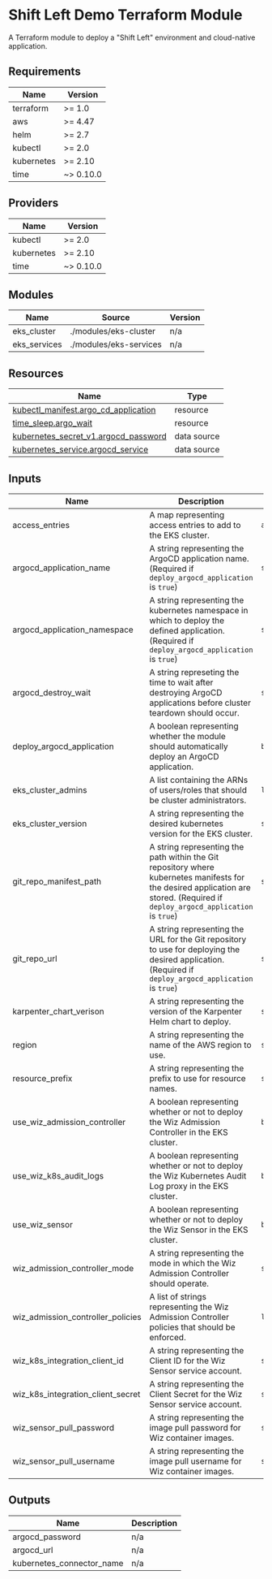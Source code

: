 <!-- BEGIN_TF_DOCS -->
# Shift Left Demo Terraform Module

A Terraform module to deploy a "Shift Left" environment and cloud-native application.

## Requirements

| Name | Version |
|------|---------|
| terraform | >= 1.0 |
| aws | >= 4.47 |
| helm | >= 2.7 |
| kubectl | >= 2.0 |
| kubernetes | >= 2.10 |
| time | ~> 0.10.0 |

## Providers

| Name | Version |
|------|---------|
| kubectl | >= 2.0 |
| kubernetes | >= 2.10 |
| time | ~> 0.10.0 |

## Modules

| Name | Source | Version |
|------|--------|---------|
| eks\_cluster | ./modules/eks-cluster | n/a |
| eks\_services | ./modules/eks-services | n/a |

## Resources

| Name | Type |
|------|------|
| [kubectl_manifest.argo_cd_application](https://registry.terraform.io/providers/alekc/kubectl/latest/docs/resources/manifest) | resource |
| [time_sleep.argo_wait](https://registry.terraform.io/providers/hashicorp/time/latest/docs/resources/sleep) | resource |
| [kubernetes_secret_v1.argocd_password](https://registry.terraform.io/providers/hashicorp/kubernetes/latest/docs/data-sources/secret_v1) | data source |
| [kubernetes_service.argocd_service](https://registry.terraform.io/providers/hashicorp/kubernetes/latest/docs/data-sources/service) | data source |

## Inputs

| Name | Description | Type | Default | Required |
|------|-------------|------|---------|:--------:|
| access\_entries | A map representing access entries to add to the EKS cluster. | `any` | `{}` | no |
| argocd\_application\_name | A string representing the ArgoCD application name. (Required if `deploy_argocd_application` is `true`) | `string` | `""` | no |
| argocd\_application\_namespace | A string representing the kubernetes namespace in which to deploy the defined application. (Required if `deploy_argocd_application` is `true`) | `string` | `""` | no |
| argocd\_destroy\_wait | A string represeting the time to wait after destroying ArgoCD applications before cluster teardown should occur. | `string` | `"60s"` | no |
| deploy\_argocd\_application | A boolean representing whether the module should automatically deploy an ArgoCD application. | `bool` | `true` | no |
| eks\_cluster\_admins | A list containing the ARNs of users/roles that should be cluster administrators. | `list(string)` | `[]` | no |
| eks\_cluster\_version | A string representing the desired kubernetes version for the EKS cluster. | `string` | `"1.29"` | no |
| git\_repo\_manifest\_path | A string representing the path within the Git repository where kubernetes manifests for the desired application are stored. (Required if `deploy_argocd_application` is `true`) | `string` | `""` | no |
| git\_repo\_url | A string representing the URL for the Git repository to use for deploying the desired application. (Required if `deploy_argocd_application` is `true`) | `string` | `""` | no |
| karpenter\_chart\_verison | A string representing the version of the Karpenter Helm chart to deploy. | `string` | `"0.35.2"` | no |
| region | A string representing the name of the AWS region to use. | `string` | `"us-east-1"` | no |
| resource\_prefix | A string representing the prefix to use for resource names. | `string` | `"wiz-shift-left"` | no |
| use\_wiz\_admission\_controller | A boolean representing whether or not to deploy the Wiz Admission Controller in the EKS cluster. | `bool` | `false` | no |
| use\_wiz\_k8s\_audit\_logs | A boolean representing whether or not to deploy the Wiz Kubernetes Audit Log proxy in the EKS cluster. | `bool` | `false` | no |
| use\_wiz\_sensor | A boolean representing whether or not to deploy the Wiz Sensor in the EKS cluster. | `bool` | `false` | no |
| wiz\_admission\_controller\_mode | A string representing the mode in which the Wiz Admission Controller should operate. | `string` | `"AUDIT"` | no |
| wiz\_admission\_controller\_policies | A list of strings representing the Wiz Admission Controller policies that should be enforced. | `list(string)` | `[]` | no |
| wiz\_k8s\_integration\_client\_id | A string representing the Client ID for the Wiz Sensor service account. | `string` | `""` | no |
| wiz\_k8s\_integration\_client\_secret | A string representing the Client Secret for the Wiz Sensor service account. | `string` | `""` | no |
| wiz\_sensor\_pull\_password | A string representing the image pull password for Wiz container images. | `string` | `""` | no |
| wiz\_sensor\_pull\_username | A string representing the image pull username for Wiz container images. | `string` | `""` | no |

## Outputs

| Name | Description |
|------|-------------|
| argocd\_password | n/a |
| argocd\_url | n/a |
| kubernetes\_connector\_name | n/a |
<!-- END_TF_DOCS -->